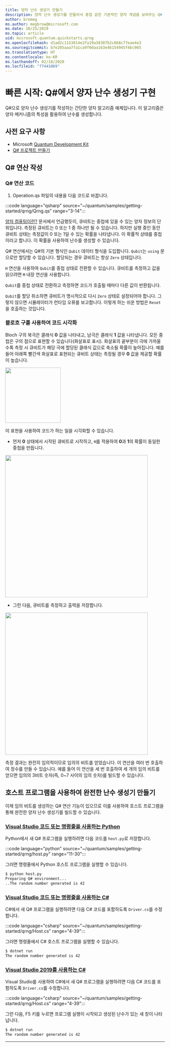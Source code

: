 ```yaml
---
title: 양자 난수 생성기 만들기
description: 양자 난수 생성기를 만들어서 중첩 같은 기본적인 양자 개념을 보여주는 Q# 프로젝트를 빌드합니다.
author: bromeg
ms.author: megbrow@microsoft.com
ms.date: 10/25/2019
ms.topic: article
uid: microsoft.quantum.quickstarts.qrng
ms.openlocfilehash: d1ad2c1153814e2fa19a38307b2c668c77eae4e3
ms.sourcegitcommit: b7e205aaa7fa1ca9f0daa163e46154945f4bc965
ms.translationtype: HT
ms.contentlocale: ko-KR
ms.lasthandoff: 02/18/2020
ms.locfileid: "77441069"
---
```

# <a name="quickstart-implement-a-quantum-random-number-generator-in-q"></a>빠른 시작: Q#에서 양자 난수 생성기 구현
Q#으로 양자 난수 생성기를 작성하는 간단한 양자 알고리즘 예제입니다. 이 알고리즘은 양자 메커니즘의 특성을 활용하여 난수를 생성합니다. 

## <a name="prerequisites"></a>사전 요구 사항

- Microsoft [Quantum Development Kit](xref:microsoft.quantum.install)
- [Q# 프로젝트 만들기](xref:microsoft.quantum.howto.createproject)


## <a name="write-a-q-operation"></a>Q# 연산 작성

### <a name="q-operation-code"></a>Q# 연산 코드

1. Operation.qs 파일의 내용을 다음 코드로 바꿉니다.

 :::code language="qsharp" source="~/quantum/samples/getting-started/qrng/Qrng.qs" range="3-14":::

[양자 컴퓨팅이란?](xref:microsoft.quantum.overview.what) 문서에서 언급했듯이, 큐비트는 중첩에 있을 수 있는 양자 정보의 단위입니다. 측정된 큐비트는 0 또는 1 중 하나만 될 수 있습니다. 하지만 실행 중인 동안 큐비트 상태는 측정값이 0 또는 1일 수 있는 확률을 나타냅니다. 이 확률적 상태를 중첩이라고 합니다. 이 확률을 사용하여 난수를 생성할 수 있습니다.

Q# 연산에서는 Q#의 기본 형식인 `Qubit` 데이터 형식을 도입합니다. `Qubit`는 `using` 문으로만 할당할 수 있습니다. 할당되는 경우 큐비트는 항상 `Zero` 상태입니다. 

`H` 연산을 사용하여 `Qubit`를 중첩 상태로 전환할 수 있습니다. 큐비트를 측정하고 값을 읽으려면 `M` 내장 연산을 사용합니다.

`Qubit`를 중첩 상태로 전환하고 측정하면 코드가 호출될 때마다 다른 값이 반환됩니다. 

`Qubit`를 할당 취소하면 큐비트가 명시적으로 다시 `Zero` 상태로 설정되어야 합니다. 그렇지 않으면 시뮬레이터가 런타임 오류를 보고합니다. 이렇게 하는 쉬운 방법은 `Reset`을 호출하는 것입니다.

### <a name="visualizing-the-code-with-the-bloch-sphere"></a>블로흐 구를 사용하여 코드 시각화

Bloch 구의 북극은 클래식 **0** 값을 나타내고, 남극은 클래식 **1** 값을 나타냅니다. 모든 중첩은 구의 점으로 표현할 수 있습니다(화살표로 표시). 화살표의 끝부분이 극에 가까울수록 측정 시 큐비트가 해당 극에 할당된 클래식 값으로 축소될 확률이 높아집니다. 예를 들어 아래쪽 빨간색 화살표로 표현되는 큐비트 상태는 측정될 경우 **0** 값을 제공할 확률이 높습니다.

<img src="~/media/qrng-Bloch.png" width="175">

이 표현을 사용하여 코드가 하는 일을 시각화할 수 있습니다.

* 먼저 **0** 상태에서 시작된 큐비트로 시작하고, `H`를 적용하여 **0**과 **1**의 확률이 동일한 중첩을 만듭니다.

<img src="~/media/qrng-H.png" width="450">

* 그런 다음, 큐비트를 측정하고 출력을 저장합니다.

<img src="~/media/qrng-meas.png" width="450">

측정 결과는 완전히 임의적이므로 임의의 비트를 얻었습니다. 이 연산을 여러 번 호출하여 정수를 만들 수 있습니다. 예를 들어 이 연산을 세 번 호출하여 세 개의 임의 비트를 얻으면 임의의 3비트 숫자(즉, 0~7 사이의 임의 숫자)를 빌드할 수 있습니다.

## <a name="creating-a-complete-random-number-generator-using-a-host-program"></a>호스트 프로그램을 사용하여 완전한 난수 생성기 만들기

이제 임의 비트를 생성하는 Q# 연산 기능이 있으므로 이를 사용하여 호스트 프로그램을 통해 완전한 양자 난수 생성기를 빌드할 수 있습니다.

 ### <a name="python-with-visual-studio-code-or-the-command-line"></a>[Visual Studio 코드 또는 명령줄을 사용하는 Python](#tab/tabid-python)
 
 Python에서 새 Q# 프로그램을 실행하려면 다음 코드를 `host.py`로 저장합니다.
 
:::code language="python" source="~/quantum/samples/getting-started/qrng/host.py" range="11-30":::

 그러면 명령줄에서 Python 호스트 프로그램을 실행할 수 있습니다.
 ```bash
 $ python host.py
 Preparing Q# environment...
 ..The random number generated is 42
 ```
 ### <a name="c-with-visual-studio-code-or-the-command-line"></a>[Visual Studio 코드 또는 명령줄을 사용하는 C#](#tab/tabid-csharp)
 
 C#에서 새 Q# 프로그램을 실행하려면 다음 C# 코드를 포함하도록 `Driver.cs`를 수정합니다.
 
 :::code language="csharp" source="~/quantum/samples/getting-started/qrng/Host.cs" range="4-39":::
 
 그러면 명령줄에서 C# 호스트 프로그램을 실행할 수 있습니다.
 
 ```bash
 $ dotnet run
 The random number generated is 42
 ```

 ### <a name="c-with-visual-studio-2019"></a>[Visual Studio 2019를 사용하는 C#](#tab/tabid-vs2019)

 Visual Studio를 사용하여 C#에서 새 Q# 프로그램을 실행하려면 다음 C# 코드를 포함하도록 `Driver.cs`를 수정합니다.

 :::code language="csharp" source="~/quantum/samples/getting-started/qrng/Host.cs" range="4-39":::

 그런 다음, F5 키를 누르면 프로그램 실행이 시작되고 생성된 난수가 있는 새 창이 나타납니다. 

 ```bash
 $ dotnet run
 The random number generated is 42
 ```
 ***

